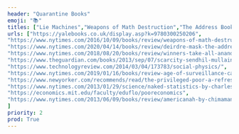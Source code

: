 ```yaml
---
header: "Quarantine Books"
emoji: "📚"
titles: ["Lie Machines","Weapons of Math Destruction","The Address Book","Winners Take All","Scarcity","Social Physics","The Age of Surveillance Capitalism","Grit","The Privileged Poor","Naked Statistics","Poor Economics","Americanah"]
urls: ["https://yalebooks.co.uk/display.asp?k=9780300250206",
"https://www.nytimes.com/2016/10/09/books/review/weapons-of-math-destruction-cathy-oneil-and-more.html",
"https://www.nytimes.com/2020/04/14/books/review/deirdre-mask-the-address-book.html",
"https://www.nytimes.com/2018/08/20/books/review/winners-take-all-anand-giridharadas.html",
"https://www.theguardian.com/books/2013/sep/07/scarcity-sendhil-mullainathan-shafir-review",
"https://www.technologyreview.com/2014/03/04/173783/social-physics/",
"https://www.nytimes.com/2019/01/16/books/review-age-of-surveillance-capitalism-shoshana-zuboff.html","https://www.newyorker.com/culture/culture-desk/the-limits-of-grit",
"https://www.newyorker.com/recommends/read/the-privileged-poor-a-refreshing-antidote-to-our-obsession-with-the-college-admissions-scandal",
"https://www.nytimes.com/2013/01/29/science/naked-statistics-by-charles-wheelan-review.html",
"https://economics.mit.edu/faculty/eduflo/pooreconomics",
"https://www.nytimes.com/2013/06/09/books/review/americanah-by-chimamanda-ngozi-adichie.html"
]
priority: 2
prod: True
---
```


<!--
        </a>`,
        `<a aria-label="Americanah"
          
          href="https://www.nytimes.com/2013/06/09/books/review/americanah-by-chimamanda-ngozi-adichie.html"
        >
          Americanah
        </a>` -->